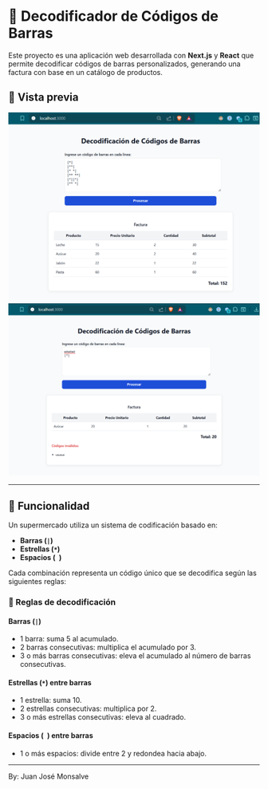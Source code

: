 # 🧾 Decodificador de Códigos de Barras

Este proyecto es una aplicación web desarrollada con **Next.js** y **React** que permite decodificar códigos de barras personalizados, generando una factura con base en un catálogo de productos.


## 📸 Vista previa

![Vista previa de la aplicación](./images/okey.png)
![Vista previa de la aplicación](./images/fail.png)

---

## 🚀 Funcionalidad

Un supermercado utiliza un sistema de codificación basado en:

- **Barras (`|`)**
- **Estrellas (`*`)**
- **Espacios (` `)**

Cada combinación representa un código único que se decodifica según las siguientes reglas:

### 🔢 Reglas de decodificación

#### Barras (`|`)
- 1 barra: suma 5 al acumulado.
- 2 barras consecutivas: multiplica el acumulado por 3.
- 3 o más barras consecutivas: eleva el acumulado al número de barras consecutivas.

#### Estrellas (`*`) entre barras
- 1 estrella: suma 10.
- 2 estrellas consecutivas: multiplica por 2.
- 3 o más estrellas consecutivas: eleva al cuadrado.

#### Espacios (` `) entre barras
- 1 o más espacios: divide entre 2 y redondea hacia abajo.

---

By: Juan José Monsalve
